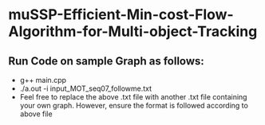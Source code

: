 # muSSP-Efficient-Min-cost-Flow-Algorithm-for-Multi-object-Tracking

## Run Code on sample Graph as follows:
- g++ main.cpp
- ./a.out -i input_MOT_seq07_followme.txt
- Feel free to replace the above .txt file with another .txt file containing your own graph. However, ensure the format is followed according to above file